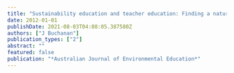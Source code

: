 ```yaml
---
title: "Sustainability education and teacher education: Finding a natural habitat?"
date: 2012-01-01
publishDate: 2021-08-03T04:08:05.387580Z
authors: ["J Buchanan"]
publication_types: ["2"]
abstract: ""
featured: false
publication: "*Australian Journal of Environmental Education*"
---
```


